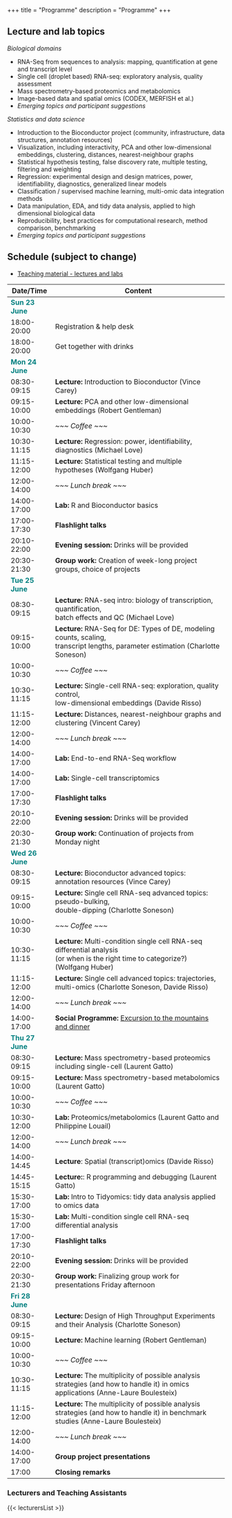 +++
title = "Programme"
description = "Programme"
+++

## Lecture and lab topics

*Biological domains*

- RNA-Seq from sequences to analysis: mapping, quantification at gene and transcript level
- Single cell (droplet based) RNA-seq: exploratory analysis, quality assessment
- Mass spectrometry-based proteomics and metabolomics
- Image-based data and spatial omics (CODEX, MERFISH et al.)
- *Emerging topics and participant suggestions*

*Statistics and data science*

- Introduction to the Bioconductor project (community, infrastructure, data structures, annotation resources)
- Visualization, including interactivity, PCA and other low-dimensional embeddings, clustering, distances, nearest-neighbour graphs
- Statistical hypothesis testing, false discovery rate, multiple testing, filtering and weighting
- Regression: experimental design and design matrices, power, identifiability, diagnostics, generalized linear models
- Classification / supervised machine learning, multi-omic data integration methods
- Data manipulation, EDA, and tidy data analysis, applied to high dimensional biological data
- Reproducibility, best practices for computational research, method comparison, benchmarking
- *Emerging topics and participant suggestions*

## Schedule (subject to change)

* [Teaching material - lectures and labs](https://github.com/Bioconductor/CSAMA)

| Date/Time   | Content |
|-------------|---------|
| <font color="teal">**Sun 23 June**</font> | | <!-- Sunday -->
| 18:00-20:00 | Registration & help desk |
| 18:00-20:00 | Get together with drinks |
| <font color="teal">**Mon 24 June**</font> | | <!-- Monday -->
| 08:30-09:15 | **Lecture:** Introduction to Bioconductor (Vince Carey) |
| 09:15-10:00 | **Lecture:** PCA and other low-dimensional embeddings (Robert Gentleman) |
| 10:00-10:30 | *~~~ Coffee ~~~* |
| 10:30-11:15 | **Lecture:** Regression: power, identifiability, diagnostics (Michael Love) |
| 11:15-12:00 | **Lecture:** Statistical testing and multiple hypotheses (Wolfgang Huber) |
| 12:00-14:00 | *~~~ Lunch break ~~~* |
| 14:00-17:00 | **Lab:** R and Bioconductor basics |
| 17:00-17:30 | **Flashlight talks** |
| 20:10-22:00 | **Evening session:** Drinks will be provided |
| 20:30-21:30 |	**Group work:** Creation of week-long project groups, choice of projects |
| <font color="teal">**Tue 25 June**</font> | | <!-- Tuesday -->
| 08:30-09:15 | **Lecture:** RNA-seq intro: biology of transcription, quantification, <br/> batch effects and QC (Michael Love) |
| 09:15-10:00 | **Lecture:** RNA-Seq for DE: Types of DE, modeling counts, scaling, <br/> transcript lengths, parameter estimation (Charlotte Soneson) | 
| 10:00-10:30 | *~~~ Coffee ~~~* |
| 10:30-11:15 | **Lecture:** Single-cell RNA-seq: exploration, quality control, <br/> low-dimensional embeddings (Davide Risso) |
| 11:15-12:00 | **Lecture:** Distances, nearest-neighbour graphs and clustering (Vincent Carey) |
| 12:00-14:00 | *~~~ Lunch break ~~~* |
| 14:00-17:00 | **Lab:** End-to-end RNA-Seq workflow |
| 14:00-17:00 | **Lab:** Single-cell transcriptomics |
| 17:00-17:30 | **Flashlight talks** |
| 20:10-22:00 | **Evening session:** Drinks will be provided |
| 20:30-21:30 |	**Group work:** Continuation of projects from Monday night |
| <font color="teal">**Wed 26 June**</font> | | <!-- Wednesday -->
| 08:30-09:15 | **Lecture:** Bioconductor advanced topics: annotation resources (Vince Carey) |
| 09:15-10:00 | **Lecture:** Single cell RNA-seq advanced topics: pseudo-bulking, <br/> double-dipping (Charlotte Soneson) |
| 10:00-10:30 | *~~~ Coffee ~~~* |
| 10:30-11:15 | **Lecture:** Multi-condition single cell RNA-seq differential analysis<br/> (or when is the right time to categorize?) (Wolfgang Huber) |
| 11:15-12:00 | **Lecture:** Single cell advanced topics: trajectories, <br/> multi-omics (Charlotte Soneson, Davide Risso) |
| 12:00-14:00 | *~~~ Lunch break ~~~* |
| 14:00-17:00 | **Social Programme:** [Excursion to the mountains and dinner](../about/#social) |
| <font color="teal">**Thu 27 June**</font> | | <!-- Thursday -->
| 08:30-09:15 | **Lecture:** Mass spectrometry-based proteomics <br/> including single-cell (Laurent Gatto) |
| 09:15-10:00 | **Lecture:** Mass spectrometry-based metabolomics (Laurent Gatto) |
| 10:00-10:30 | *~~~ Coffee ~~~* |
| 10:30-12:00 | **Lab:** Proteomics/metabolomics (Laurent Gatto and Philippine Louail) |
| 12:00-14:00 | *~~~ Lunch break ~~~* |
| 14:00-14:45 | **Lecture**: Spatial (transcript)omics (Davide Risso) |
| 14:45-15:15 | **Lecture:**: R programming and debugging (Laurent Gatto)  |
| 15:30-17:00 | **Lab:** Intro to Tidyomics: tidy data analysis applied to omics data |
| 15:30-17:00 | **Lab:** Multi-condition single cell RNA-seq differential analysis |
| 17:00-17:30 | **Flashlight talks** |
| 20:10-22:00 | **Evening session:** Drinks will be provided |
| 20:30-21:30 |	**Group work:** Finalizing group work for presentations Friday afternoon |
| <font color="teal">**Fri 28 June**</font> | | <!-- Friday -->
| 08:30-09:15 | **Lecture:** Design of High Throughput Experiments and their Analysis (Charlotte Soneson) |
| 09:15-10:00 | **Lecture:** Machine learning (Robert Gentleman) |
| 10:00-10:30 | *~~~ Coffee ~~~* |
| 10:30-11:15 | **Lecture:** The multiplicity of possible analysis strategies (and how to handle it) in omics applications (Anne-Laure Boulesteix) |
| 11:15-12:00 | **Lecture:** The multiplicity of possible analysis strategies (and how to handle it) in benchmark studies (Anne-Laure Boulesteix) |
| 12:00-14:00 | *~~~ Lunch break ~~~* |
| 14:00-17:00 | **Group project presentations** |
| 17:00 | **Closing remarks** |

### Lecturers and Teaching Assistants

{{< lecturersList >}}

